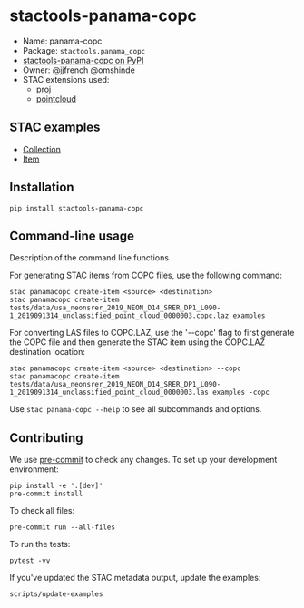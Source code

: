 # stactools-panama-copc

- Name: panama-copc
- Package: `stactools.panama_copc`
- [stactools-panama-copc on PyPI](https://pypi.org/project/stactools-panama-copc/)
- Owner: @jjfrench @omshinde
- STAC extensions used:
  - [proj](https://github.com/stac-extensions/projection/)
  - [pointcloud](htts://github.com/stac-extensions/pointcloud/)

## STAC examples

- [Collection](examples/collection.json)
- [Item](examples/usa_neonsrer_2019_NEON_D14_SRER_DP1_L090-1_2019091314_unclassified_point_cloud_0000003/usa_neonsrer_2019_NEON_D14_SRER_DP1_L090-1_2019091314_unclassified_point_cloud_0000003.json)

## Installation

```shell
pip install stactools-panama-copc
```

## Command-line usage

Description of the command line functions

For generating STAC items from COPC files, use the following command:

```shell
stac panamacopc create-item <source> <destination>
stac panamacopc create-item tests/data/usa_neonsrer_2019_NEON_D14_SRER_DP1_L090-1_2019091314_unclassified_point_cloud_0000003.copc.laz examples
```

For converting LAS files to COPC.LAZ, use the '--copc' flag
to first generate the COPC file and then generate the STAC item
using the COPC.LAZ destination location:

```shell
stac panamacopc create-item <source> <destination> --copc
stac panamacopc create-item tests/data/usa_neonsrer_2019_NEON_D14_SRER_DP1_L090-1_2019091314_unclassified_point_cloud_0000003.las examples -copc
```

Use `stac panama-copc --help` to see all subcommands and options.

## Contributing

We use [pre-commit](https://pre-commit.com/) to check any changes.
To set up your development environment:

```shell
pip install -e '.[dev]'
pre-commit install
```

To check all files:

```shell
pre-commit run --all-files
```

To run the tests:

```shell
pytest -vv
```

If you've updated the STAC metadata output, update the examples:

```shell
scripts/update-examples
```
